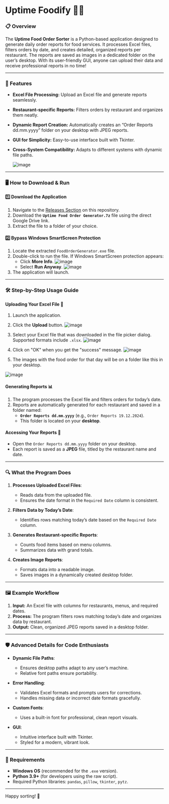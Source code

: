 # Uptime Foodify 🚀🍔

### 📋 Overview
The **Uptime Food Order Sorter** is a Python-based application designed to generate daily order reports for food services. It processes Excel files, filters orders by date, and creates detailed, organized reports per restaurant. The reports are saved as images in a dedicated folder on the user’s desktop. With its user-friendly GUI, anyone can upload their data and receive professional reports in no time!

---

### 🌟 Features
- **Excel File Processing:** Upload an Excel file and generate reports seamlessly.
- **Restaurant-specific Reports:** Filters orders by restaurant and organizes them neatly.
- **Dynamic Report Creation:** Automatically creates an “Order Reports dd.mm.yyyy” folder on your desktop with JPEG reports.
- **GUI for Simplicity:** Easy-to-use interface built with Tkinter.
- **Cross-System Compatibility:** Adapts to different systems with dynamic file paths.

  ![image](https://github.com/user-attachments/assets/975f7af0-6aaa-4967-92de-e78630f43de3)


---

### 🖥️ How to Download & Run

#### 1️⃣ Download the Application
1. Navigate to the [Releases Section](#) on this repository.
2. Download the **`Uptime Food Order Generator.7z`** file using the direct Google Drive link.
3. Extract the file to a folder of your choice.

#### 2️⃣ Bypass Windows SmartScreen Protection
1. Locate the extracted `FoodOrderGenerator.exe` file.
2. Double-click to run the file. If Windows SmartScreen protection appears:
   - Click **More Info**.
![image](https://github.com/user-attachments/assets/35158580-02cd-46d4-8ce3-ce2268978e36)
   - Select **Run Anyway**.
![image](https://github.com/user-attachments/assets/5d8cdd9a-1877-4948-a0ba-6c7d193722f1)
3. The application will launch.

---

### 🛠️ Step-by-Step Usage Guide

#### Uploading Your Excel File 📂
1. Launch the application.
2. Click the **Upload** button.
![image](https://github.com/user-attachments/assets/d46a602c-f1a3-49fd-9498-a8185916360c)
4. Select your Excel file that was downloaded in the file picker dialog. Supported formats include `.xlsx`.
![image](https://github.com/user-attachments/assets/92f05730-86da-4bc7-ab14-78da2f6ccb72)
5. Click on "OK" when you get the "success" message.
![image](https://github.com/user-attachments/assets/b778b970-0d1e-4bce-b1a2-447945e6394d)

6. The images with the food order for that day will be on a folder like this in your desktop.

![image](https://github.com/user-attachments/assets/983192f4-8007-4fa2-bfa5-a448504543c9)

#### Generating Reports 📊
1. The program processes the Excel file and filters orders for today’s date.
2. Reports are automatically generated for each restaurant and saved in a folder named:
   - **`Order Reports dd.mm.yyyy`** (e.g., `Order Reports 19.12.2024`).
   - This folder is located on your **desktop**.

#### Accessing Your Reports 📁
- Open the `Order Reports dd.mm.yyyy` folder on your desktop.
- Each report is saved as a **JPEG** file, titled by the restaurant name and date.

---

### 🔍 What the Program Does

1. **Processes Uploaded Excel Files**:
   - Reads data from the uploaded file.
   - Ensures the date format in the `Required Date` column is consistent.

2. **Filters Data by Today’s Date**:
   - Identifies rows matching today’s date based on the `Required Date` column.

3. **Generates Restaurant-specific Reports**:
   - Counts food items based on menu columns.
   - Summarizes data with grand totals.

4. **Creates Image Reports**:
   - Formats data into a readable image.
   - Saves images in a dynamically created desktop folder.

---

### 🖼️ Example Workflow

1. **Input:** An Excel file with columns for restaurants, menus, and required dates.
2. **Process:** The program filters rows matching today’s date and organizes data by restaurant.
3. **Output:** Clean, organized JPEG reports saved in a desktop folder.

---

### 🛡️ Advanced Details for Code Enthusiasts

- **Dynamic File Paths**:
   - Ensures desktop paths adapt to any user’s machine.
   - Relative font paths ensure portability.

- **Error Handling**:
   - Validates Excel formats and prompts users for corrections.
   - Handles missing data or incorrect date formats gracefully.

- **Custom Fonts**:
   - Uses a built-in font for professional, clean report visuals.

- **GUI**:
   - Intuitive interface built with Tkinter.
   - Styled for a modern, vibrant look.

---

### 🧰 Requirements
- **Windows OS** (recommended for the `.exe` version).
- **Python 3.9+** (for developers using the raw script).
- Required Python libraries: `pandas`, `pillow`, `tkinter`, `pytz`.

---

Happy sorting! 🎉

